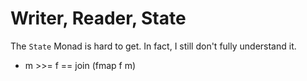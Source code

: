 # Writer, Reader, State
The `State` Monad is hard to get. In fact, I still don't fully understand it.

* m >>= f == join (fmap f m)
